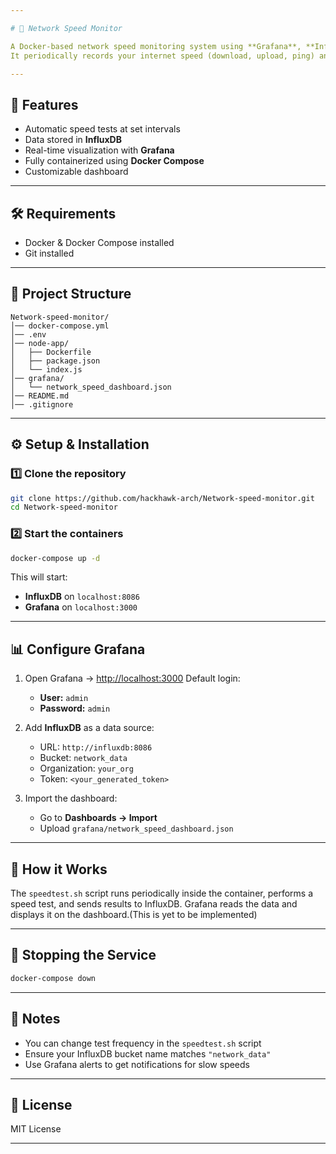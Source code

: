 ```yaml
---

# 📡 Network Speed Monitor

A Docker-based network speed monitoring system using **Grafana**, **InfluxDB**, and **Speedtest CLI**.
It periodically records your internet speed (download, upload, ping) and visualizes the data on a Grafana dashboard.

---
```


## 🚀 Features

* Automatic speed tests at set intervals
* Data stored in **InfluxDB**
* Real-time visualization with **Grafana**
* Fully containerized using **Docker Compose**
* Customizable dashboard

---

## 🛠️ Requirements

* Docker & Docker Compose installed
* Git installed

---

## 📂 Project Structure

```
Network-speed-monitor/
│── docker-compose.yml
│── .env
│── node-app/
│   ├── Dockerfile
│   ├── package.json
│   └── index.js
│── grafana/
│   └── network_speed_dashboard.json
│── README.md
│── .gitignore
```

---

## ⚙️ Setup & Installation

### 1️⃣ Clone the repository

```bash
git clone https://github.com/hackhawk-arch/Network-speed-monitor.git
cd Network-speed-monitor
```

### 2️⃣ Start the containers

```bash
docker-compose up -d
```

This will start:

* **InfluxDB** on `localhost:8086`
* **Grafana** on `localhost:3000`

---

## 📊 Configure Grafana

1. Open Grafana → [http://localhost:3000](http://localhost:3000)
   Default login:

   * **User:** `admin`
   * **Password:** `admin`

2. Add **InfluxDB** as a data source:

   * URL: `http://influxdb:8086`
   * Bucket: `network_data`
   * Organization: `your_org`
   * Token: `<your_generated_token>`

3. Import the dashboard:

   * Go to **Dashboards → Import**
   * Upload `grafana/network_speed_dashboard.json`

---

## 🔄 How it Works

The `speedtest.sh` script runs periodically inside the container, performs a speed test, and sends results to InfluxDB. Grafana reads the data and displays it on the dashboard.(This is yet to be implemented)

---

## 🛑 Stopping the Service

```bash
docker-compose down
```

---

## 📌 Notes

* You can change test frequency in the `speedtest.sh` script
* Ensure your InfluxDB bucket name matches `"network_data"`
* Use Grafana alerts to get notifications for slow speeds

---

## 📜 License

MIT License

---

